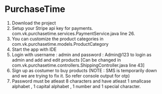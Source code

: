 # PurchaseTime

1. Download the project
2. Setup your Stripe api key for payments. com.vk.purchasetime.services.PaymentService.java line 26.
3. You can customize the product categories in com.vk.purchasetime.models.ProductCategory 
4. Start the app with IDE
5. Login with username : admin and password : Admin@123 to login as admin and add and edit products [Can be changed in com.vk.purchasetime.controllers.ShippingController.java line 43]
6. Sign up as costumer to buy products (NOTE : SMS is temporarily down and we are trying to fix it. So refer console output for otp)
7. Password must be atleast 8 characters and have atleast 1 smallcase alphabet , 1 capital alphabet , 1 number and 1 special character.